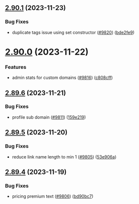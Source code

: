 ## [2.90.1](https://github.com/EddieHubCommunity/BioDrop/compare/v2.90.0...v2.90.1) (2023-11-23)


### Bug Fixes

* duplicate tags issue using set constructor ([#9820](https://github.com/EddieHubCommunity/BioDrop/issues/9820)) ([bde2fe9](https://github.com/EddieHubCommunity/BioDrop/commit/bde2fe9fb21535bddad9580679bb5dc77a6a5536))



# [2.90.0](https://github.com/EddieHubCommunity/BioDrop/compare/v2.89.6...v2.90.0) (2023-11-22)


### Features

* admin stats for custom domains ([#9816](https://github.com/EddieHubCommunity/BioDrop/issues/9816)) ([c808cff](https://github.com/EddieHubCommunity/BioDrop/commit/c808cff4622705df632777b8c3442fa75af96bab))



## [2.89.6](https://github.com/EddieHubCommunity/BioDrop/compare/v2.89.5...v2.89.6) (2023-11-21)


### Bug Fixes

* profile sub domain ([#9811](https://github.com/EddieHubCommunity/BioDrop/issues/9811)) ([159e219](https://github.com/EddieHubCommunity/BioDrop/commit/159e21902bc7390c63a666db9d80fcb316210fd1))



## [2.89.5](https://github.com/EddieHubCommunity/BioDrop/compare/v2.89.4...v2.89.5) (2023-11-20)


### Bug Fixes

* reduce link name length to min 1 ([#9805](https://github.com/EddieHubCommunity/BioDrop/issues/9805)) ([53e906a](https://github.com/EddieHubCommunity/BioDrop/commit/53e906ae4df720c3cd0e3505fe9e3e1720c99a37))



## [2.89.4](https://github.com/EddieHubCommunity/BioDrop/compare/v2.89.3...v2.89.4) (2023-11-19)


### Bug Fixes

* pricing premium text ([#9806](https://github.com/EddieHubCommunity/BioDrop/issues/9806)) ([bd90bc7](https://github.com/EddieHubCommunity/BioDrop/commit/bd90bc7e50e7795c2e7dfd3f3b06298b64f0aadb))



